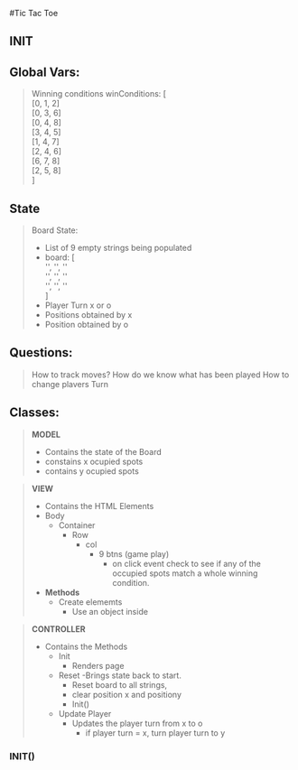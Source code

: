 #Tic Tac Toe
## INIT
## Global Vars:
> Winning conditions
winConditions: [
                 <br>
        [0, 1, 2]<br>
        [0, 3, 6]<br>
        [0, 4, 8]<br>
        [3, 4, 5]<br>
        [1, 4, 7]<br>
        [2, 4, 6]<br>
        [6, 7, 8]<br>
        [2, 5, 8]<br>
    ]
## State
> Board State:
>   - List of 9 empty strings being populated
>   - board: [      <br>
        '', '', ''  <br>
        '', '', ''  <br>
        '', '', ''  <br>
    ]
>   - Player Turn x or o
>   - Positions obtained by x
>   - Position obtained by o

## Questions:
> How to track moves?
> How do we know what has been played
> How to change plavers Turn

## Classes:
> **MODEL**
>   - Contains the state of the Board
>   - constains x ocupied spots
>   - contains y ocupied spots


> **VIEW**
>   - Contains the HTML Elements
>   - Body
>       - Container
>           - Row
>             - col
>                - 9 btns (game play)
>                   - on click event check to see if any of the occupied spots match a whole winning condition.
> - **Methods**
>   - Create elememts
>       - Use an object inside 

> **CONTROLLER**
> - Contains the Methods
>   - Init
>       - Renders page
>   - Reset
>       -Brings state back to start.
>       - Reset board to all strings,
>       - clear position x and positiony
>       - Init()
>   - Update Player
>       - Updates the player turn from x to o
>           - if player turn = x, turn player turn to y


### INIT()